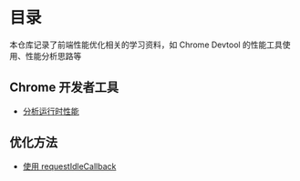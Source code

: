 # 目录

本仓库记录了前端性能优化相关的学习资料，如 Chrome Devtool 的性能工具使用、性能分析思路等

## Chrome 开发者工具

-   [分析运行时性能](./Chrome%20开发者工具/分析运行时性能.md)

## 优化方法

-   [使用 requestIdleCallback](./优化方法/使用%20requestIdleCallback.md)
